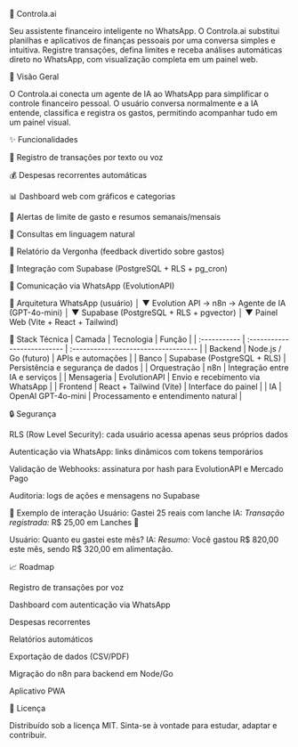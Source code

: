 🧠 Controla.ai

Seu assistente financeiro inteligente no WhatsApp.
O Controla.ai substitui planilhas e aplicativos de finanças pessoais por uma conversa simples e intuitiva.
Registre transações, defina limites e receba análises automáticas direto no WhatsApp, com visualização completa em um painel web.

🚀 Visão Geral

O Controla.ai conecta um agente de IA ao WhatsApp para simplificar o controle financeiro pessoal.
O usuário conversa normalmente e a IA entende, classifica e registra os gastos, permitindo acompanhar tudo em um painel visual.

✨ Funcionalidades

💬 Registro de transações por texto ou voz

💰 Despesas recorrentes automáticas

📊 Dashboard web com gráficos e categorias

🔔 Alertas de limite de gasto e resumos semanais/mensais

🤖 Consultas em linguagem natural

🧾 Relatório da Vergonha (feedback divertido sobre gastos)

🧩 Integração com Supabase (PostgreSQL + RLS + pg_cron)

💬 Comunicação via WhatsApp (EvolutionAPI)

🧱 Arquitetura
WhatsApp (usuário)
   │
   ▼
Evolution API → n8n → Agente de IA (GPT-4o-mini)
   │
   ▼
Supabase (PostgreSQL + RLS + pgvector)
   │
   ▼
Painel Web (Vite + React + Tailwind)

🧩 Stack Técnica
| Camada       | Tecnologia                  | Função                               |
| :----------- | :-------------------------- | :----------------------------------- |
| Backend      | Node.js / Go (futuro)       | APIs e automações                    |
| Banco        | Supabase (PostgreSQL + RLS) | Persistência e segurança de dados    |
| Orquestração | n8n                         | Integração entre IA e serviços       |
| Mensageria   | EvolutionAPI                | Envio e recebimento via WhatsApp     |
| Frontend     | React + Tailwind (Vite)     | Interface do painel                  |
| IA           | OpenAI GPT-4o-mini          | Processamento e entendimento natural |


🔒 Segurança

RLS (Row Level Security): cada usuário acessa apenas seus próprios dados

Autenticação via WhatsApp: links dinâmicos com tokens temporários

Validação de Webhooks: assinatura por hash para EvolutionAPI e Mercado Pago

Auditoria: logs de ações e mensagens no Supabase

💬 Exemplo de interação
Usuário: Gastei 25 reais com lanche
IA: *Transação registrada:* R$ 25,00 em Lanches 🍔

Usuário: Quanto eu gastei este mês?
IA: *Resumo:* Você gastou R$ 820,00 este mês, sendo R$ 320,00 em alimentação.

📈 Roadmap

 Registro de transações por voz

 Dashboard com autenticação via WhatsApp

 Despesas recorrentes

 Relatórios automáticos

 Exportação de dados (CSV/PDF)

 Migração do n8n para backend em Node/Go

 Aplicativo PWA

📜 Licença

Distribuído sob a licença MIT.
Sinta-se à vontade para estudar, adaptar e contribuir.
